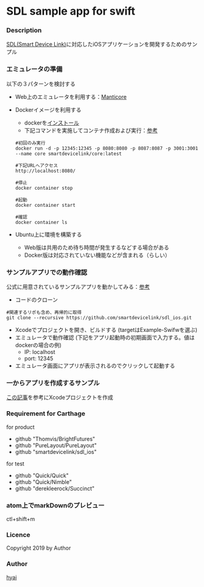 # SDL sample app for swift


### Description

[SDL(Smart Device Link)](https://smartdevicelink.com/)に対応したiOSアプリケーションを開発するためのサンプル


### エミュレータの準備

以下の３パターンを検討する

+ Web上のエミュレータを利用する：[Manticore](https://smartdevicelink.com/resources/manticore/)

+ Dockerイメージを利用する
  - dockerを[インストール](https://qiita.com/kurkuru/items/127fa99ef5b2f0288b81)
  - 下記コマンドを実施してコンテナ作成および実行：[参考](https://github.com/hisayan/sdl_core_docker)

  ```
  #初回のみ実行
  docker run -d -p 12345:12345 -p 8080:8080 -p 8087:8087 -p 3001:3001 --name core smartdevicelink/core:latest

  #下記URLへアクセス
  http://localhost:8080/

  #停止
  docker container stop

  #起動
  docker container start

  #確認
  docker container ls

  ```

+ Ubuntu上に環境を構築する
  - Web版は共用のため待ち時間が発生するなどする場合がある
  - Docker版は対応されていない機能などが含まれる（らしい）


### サンプルアプリでの動作確認

公式に用意されているサンプルアプリを動かしてみる：[参考](https://ascii.jp/elem/000/001/789/1789204/index-4.html)
+ コードのクローン
```
#関連するリポも含め、再帰的に取得
git clone --recursive https://github.com/smartdevicelink/sdl_ios.git
```
+ Xcodeでプロジェクトを開き、ビルドする (targetはExample-Swifwを選ぶ)
+ エミュレータで動作確認 (下記をアプリ起動時の初期画面で入力する。値はdockerの場合の例)
  - IP: localhost
  - port: 12345
+ エミュレータ画面にアプリが表示されるのでクリックして起動する


### 一からアプリを作成するサンプル

[この記事](https://ascii.jp/elem/000/001/789/1789268/)を参考にXcodeプロジェクトを作成


### Requirement for Carthage
for product
- github "Thomvis/BrightFutures"
- github "PureLayout/PureLayout"
- github "smartdevicelink/sdl_ios"

for test
- github "Quick/Quick"
- github "Quick/Nimble"
- github "derekleerock/Succinct"


### atom上でmarkDownのプレビュー
ctl+shift+m


### Licence
Copyright 2019 by Author

### Author

[hyai](https://github.com/hyai0323)
